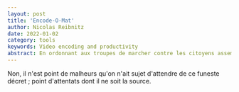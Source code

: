 ```yaml
---
layout: post
title: 'Encode-O-Mat'
author: Nicolas Reibnitz
date: 2022-01-02
category: tools
keywords: Video encoding and productivity
abstract: En ordonnant aux troupes de marcher contre les citoyens assemblés, il anéantit la nation, qui n'existe que par la réunion des individus.
---
```


Non, il n'est point de malheurs qu'on n'ait sujet d'attendre de ce funeste décret ; point d'attentats dont il ne soit la source.
